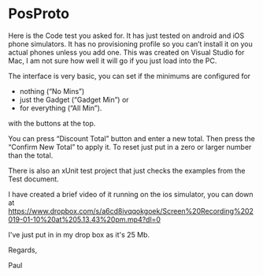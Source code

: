 # PosProto

Here is the Code test you asked for. It has just tested on android and iOS phone simulators.
It has no provisioning profile so you can’t install it on you actual phones unless you add one.
This was created on Visual Studio for Mac, I am not sure how well it will go if you just load into the PC.

The interface is very basic, you can set if the minimums are configured for 
- nothing (“No Mins”) 
- just the Gadget (“Gadget Min”) or 
- for everything (“All Min”).

with the buttons at the top.

You can press “Discount Total” button and enter a new total. Then press the “Confirm New Total” to apply it.
To reset just put in a zero or larger number than the total.

There is also an xUnit test project that just checks the examples from the Test document.

I have created a brief video of it running on the ios simulator, you can down at
https://www.dropbox.com/s/a6cd8ivqqokgoek/Screen%20Recording%202019-01-10%20at%205.13.43%20pm.mp4?dl=0

I've just put in in my drop box as it's 25 Mb.

Regards,

Paul
